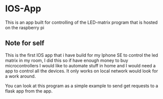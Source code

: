 # IOS-App
This is an app built for controlling of the LED-matrix program that is hosted on the raspberry pi

## Note for self
This is the first IOS app that i have build for my Iphone SE to control the led matrix in my room, I did this so if have enough money to buy microcontrollers I would like to automate stuff in home and I would need a app to control all the devices. It only works on local network would look for a work around.

You can look at this program as a simple example to send get requests to a flask app from the app.
